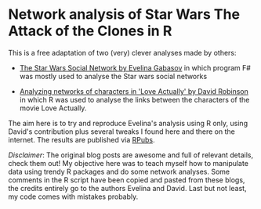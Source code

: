 Network analysis of Star Wars The Attack of the Clones in R
==================================================

This is a free adaptation of two (very) clever analyses made by others:

* [The Star Wars Social Network by Evelina Gabasov](http://evelinag.com/blog/2015/12-15-star-wars-social-network) in which program F# was mostly used to analyse the Star wars social networks 

* [Analyzing networks of characters in 'Love Actually' by David Robinson](http://varianceexplained.org/r/love-actually-network/) in which R was used to analyse the links between the characters of the movie Love Actually.

The aim here is to try and reproduce Evelina's analysis using R only, using David's contribution plus several tweaks I 
found here and there on the internet. The results are published via [RPubs](http://rpubs.com/ogimenez/200849).

_Disclaimer_: The original blog posts are awesome and full of relevant details, check them out! 
My objective here was to teach myself how to manipulate data using trendy R packages and do some network analyses. 
Some comments in the R script have been copied and pasted from these blogs, the credits entirely go to the authors Evelina and David. 
Last but not least, my code comes with mistakes probably. 
